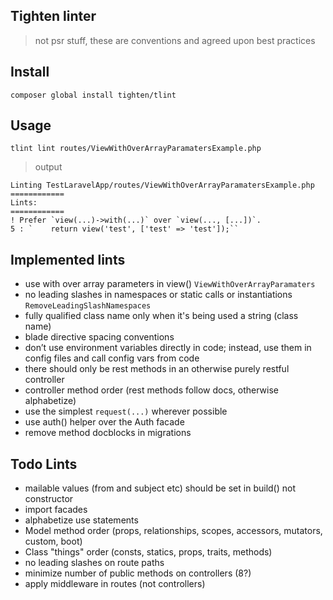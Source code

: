 ## Tighten linter
> not psr stuff, these are conventions and agreed upon best practices

## Install
```
composer global install tighten/tlint
```

## Usage
```
tlint lint routes/ViewWithOverArrayParamatersExample.php
```

> output
```
Linting TestLaravelApp/routes/ViewWithOverArrayParamatersExample.php
============
Lints: 
============
! Prefer `view(...)->with(...)` over `view(..., [...])`.
5 : `    return view('test', ['test' => 'test']);``
```

## Implemented lints
- use with over array parameters in view() `ViewWithOverArrayParamaters`
- no leading slashes in namespaces or static calls or instantiations `RemoveLeadingSlashNamespaces`
- fully qualified class name only when it's being used a string (class name)
- blade directive spacing conventions
- don’t use environment variables directly in code; instead, use them in config files and call config vars from code
- there should only be rest methods in an otherwise purely restful controller
- controller method order (rest methods follow docs, otherwise alphabetize)
- use the simplest `request(...)` wherever possible
- use auth() helper over the Auth facade
- remove method docblocks in migrations

## Todo Lints
- mailable values (from and subject etc) should be set in build() not constructor
- import facades
- alphabetize use statements
- Model method order (props, relationships, scopes, accessors, mutators, custom, boot) 
- Class "things" order (consts, statics, props, traits, methods)
- no leading slashes on route paths
- minimize number of public methods on controllers (8?)
- apply middleware in routes (not controllers)
